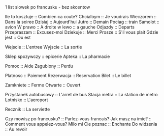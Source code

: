 1 list slowek po francusku - bez akcentow

Ile to kosztuje :: Combien ca coute?
Chcialbym :: Je voudrais
Wieczorem :: Dans la soiree
Dzisiaj :: Aujourd'hui
Jutro :: Demain
Pociag :: train
Samolot :: avion
W prawo :: A droite
w lewo :: a gauche
Odjazdy :: Departs
Przepraszam :: Excusez-moi
Dziekuje :: Merci
Prosze :: S'il vous plait
Gdzie jest :: Ou est

Wejscie :: L'entree
Wyjscie :: La sortie

Sklep spozywczy :: epicerie
Apteka :: La pharmacie

Pomoc :: Aide
Zagubiony :: Perdu

Platnosc :: Paiement
Rezerwacja :: Reservation
Bilet :: Le billet

Zamkniete :: Ferme
Otwarte :: Ouvert

Przystanek autobusowy :: L'arret de bus
Stacja metra :: La station de metro
Lotnisko :: L'aeroport

Recznik :: La serviette

Czy mowisz po francusku? :: Parlez-vous francais?
Jak masz na imie? :: Comment vous appelez-vous?
Milo mi Cie poznac :: Enchante
Do widzenia :: Au revoir